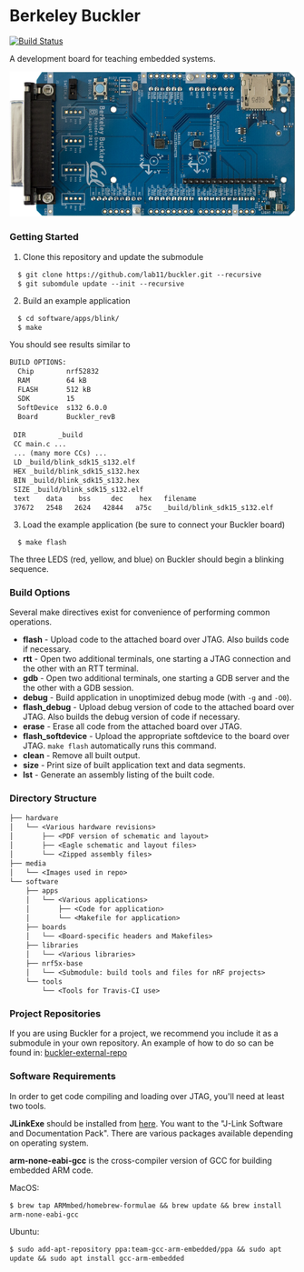 Berkeley Buckler
================

[![Build Status](https://travis-ci.org/lab11/buckler.svg?branch=master)](https://travis-ci.org/lab11/buckler)

A development board for teaching embedded systems.

![Buckler PCB](media/buckler_revB.png)

### Getting Started

 1. Clone this repository and update the submodule

```
  $ git clone https://github.com/lab11/buckler.git --recursive
  $ git subomdule update --init --recursive
```

 2. Build an example application

```
  $ cd software/apps/blink/
  $ make
```

You should see results similar to

```
BUILD OPTIONS:
  Chip        nrf52832
  RAM         64 kB
  FLASH       512 kB
  SDK         15
  SoftDevice  s132 6.0.0
  Board       Buckler_revB

 DIR        _build
 CC main.c ...
 ... (many more CCs) ...
 LD _build/blink_sdk15_s132.elf
 HEX _build/blink_sdk15_s132.hex
 BIN _build/blink_sdk15_s132.hex
 SIZE _build/blink_sdk15_s132.elf
 text    data    bss     dec    hex   filename
 37672   2548   2624   42844   a75c   _build/blink_sdk15_s132.elf
```

 3. Load the example application (be sure to connect your Buckler board)

```
  $ make flash
```

The three LEDS (red, yellow, and blue) on Buckler should begin a blinking
sequence.


### Build Options

Several make directives exist for convenience of performing common operations.

 * **flash** - Upload code to the attached board over JTAG. Also builds code if
               necessary.
 * **rtt** - Open two additional terminals, one starting a JTAG connection and
             the other with an RTT terminal.
 * **gdb** - Open two additional terminals, one starting a GDB server and the
		     the other with a GDB session.
 * **debug** - Build application in unoptimized debug mode (with `-g` and `-O0`).
 * **flash_debug** - Upload debug version of code to the attached board over JTAG.
				     Also builds the debug version of code if necessary.
 * **erase** - Erase all code from the attached board over JTAG.
 * **flash_softdevice** - Upload the appropriate softdevice to the board over JTAG.
						  `make flash` automatically runs this command.
 * **clean** - Remove all built output.
 * **size** - Print size of built application text and data segments.
 * **lst** - Generate an assembly listing of the built code.


### Directory Structure

```
├── hardware
│   └── <Various hardware revisions>
│       ├── <PDF version of schematic and layout>
│       ├── <Eagle schematic and layout files>
│       └── <Zipped assembly files>
├── media
│   └── <Images used in repo>
└── software
    ├── apps
    │   └── <Various applications>
    │       ├── <Code for application>
    │       └── <Makefile for application>
    ├── boards
    │   └── <Board-specific headers and Makefiles>
    ├── libraries
    │   └── <Various libraries>
    ├── nrf5x-base
    │   └── <Submodule: build tools and files for nRF projects>
    └── tools
        └── <Tools for Travis-CI use>
```

### Project Repositories

If you are using Buckler for a project, we recommend you include it as a
submodule in your own repository. An example of how to do so can be found in:
[buckler-external-repo](https://github.com/brghena/buckler-external-repo)

### Software Requirements

In order to get code compiling and loading over JTAG, you'll need at least two tools.

**JLinkExe** should be installed from [here](https://www.segger.com/downloads/jlink).
You want to the "J-Link Software and Documentation Pack". There are various packages
available depending on operating system.
 
 
**arm-none-eabi-gcc** is the cross-compiler version of GCC for building embedded ARM code.

  MacOS:
  ```
  $ brew tap ARMmbed/homebrew-formulae && brew update && brew install arm-none-eabi-gcc
  ```

  Ubuntu:
  ```
  $ sudo add-apt-repository ppa:team-gcc-arm-embedded/ppa && sudo apt update && sudo apt install gcc-arm-embedded
  ```
